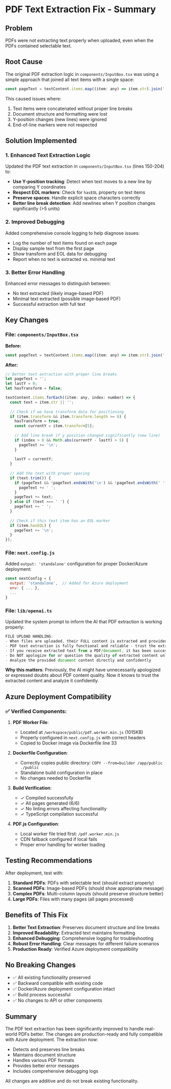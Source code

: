 # PDF Text Extraction Fix - Summary

## Problem
PDFs were not extracting text properly when uploaded, even when the PDFs contained selectable text.

## Root Cause
The original PDF extraction logic in `components/InputBox.tsx` was using a simple approach that joined all text items with a single space:
```javascript
const pageText = textContent.items.map((item: any) => item.str).join(' ').trim();
```

This caused issues where:
1. Text items were concatenated without proper line breaks
2. Document structure and formatting were lost
3. Y-position changes (new lines) were ignored
4. End-of-line markers were not respected

## Solution Implemented

### 1. Enhanced Text Extraction Logic
Updated the PDF text extraction in `components/InputBox.tsx` (lines 150-204) to:
- **Use Y-position tracking**: Detect when text moves to a new line by comparing Y coordinates
- **Respect EOL markers**: Check for `hasEOL` property on text items
- **Preserve spaces**: Handle explicit space characters correctly
- **Better line break detection**: Add newlines when Y position changes significantly (>5 units)

### 2. Improved Debugging
Added comprehensive console logging to help diagnose issues:
- Log the number of text items found on each page
- Display sample text from the first page
- Show transform and EOL data for debugging
- Report when no text is extracted vs. minimal text

### 3. Better Error Handling
Enhanced error messages to distinguish between:
- No text extracted (likely image-based PDF)
- Minimal text extracted (possible image-based PDF)
- Successful extraction with full text

## Key Changes

### File: `components/InputBox.tsx`

**Before:**
```javascript
const pageText = textContent.items.map((item: any) => item.str).join(' ').trim();
```

**After:**
```javascript
// Better text extraction with proper line breaks
let pageText = '';
let lastY = 0;
let hasTransform = false;

textContent.items.forEach((item: any, index: number) => {
  const text = item.str || '';
  
  // Check if we have transform data for positioning
  if (item.transform && item.transform.length >= 6) {
    hasTransform = true;
    const currentY = item.transform[5];
    
    // Add line break if y position changed significantly (new line)
    if (index > 0 && Math.abs(currentY - lastY) > 5) {
      pageText += '\n';
    }
    
    lastY = currentY;
  }
  
  // Add the text with proper spacing
  if (text.trim()) {
    if (pageText && !pageText.endsWith('\n') && !pageText.endsWith(' ') && !text.startsWith(' ')) {
      pageText += ' ';
    }
    pageText += text;
  } else if (text === ' ') {
    pageText += ' ';
  }
  
  // Check if this text item has an EOL marker
  if (item.hasEOL) {
    pageText += '\n';
  }
});
```

### File: `next.config.js`

Added `output: 'standalone'` configuration for proper Docker/Azure deployment:
```javascript
const nextConfig = {
  output: 'standalone',  // Added for Azure deployment
  env: { ... },
  ...
}
```

### File: `lib/openai.ts`

Updated the system prompt to inform the AI that PDF extraction is working properly:
```javascript
FILE UPLOAD HANDLING:
- When files are uploaded, their FULL content is extracted and provided to you
- PDF text extraction is fully functional and reliable - trust the extracted content
- If you receive extracted text from a PDF/document, it has been successfully processed
- Do NOT apologize for or question the quality of extracted content unless there are clear indicators of issues
- Analyze the provided document content directly and confidently
```

**Why this matters**: Previously, the AI might have unnecessarily apologized or expressed doubts about PDF content quality. Now it knows to trust the extracted content and analyze it confidently.

## Azure Deployment Compatibility

### ✅ Verified Components:

1. **PDF Worker File**: 
   - Located at `/workspace/public/pdf.worker.min.js` (1015KB)
   - Properly configured in `next.config.js` with correct headers
   - Copied to Docker image via Dockerfile line 33

2. **Dockerfile Configuration**:
   - Correctly copies public directory: `COPY --from=builder /app/public ./public`
   - Standalone build configuration in place
   - No changes needed to Dockerfile

3. **Build Verification**:
   - ✓ Compiled successfully
   - ✓ All pages generated (6/6)
   - ✓ No linting errors affecting functionality
   - ✓ TypeScript compilation successful

4. **PDF.js Configuration**:
   - Local worker file tried first: `/pdf.worker.min.js`
   - CDN fallback configured if local fails
   - Proper error handling for worker loading

## Testing Recommendations

After deployment, test with:
1. **Standard PDFs**: PDFs with selectable text (should extract properly)
2. **Scanned PDFs**: Image-based PDFs (should show appropriate message)
3. **Complex PDFs**: Multi-column layouts (should preserve structure better)
4. **Large PDFs**: Files with many pages (all pages processed)

## Benefits of This Fix

1. **Better Text Extraction**: Preserves document structure and line breaks
2. **Improved Readability**: Extracted text maintains formatting
3. **Enhanced Debugging**: Comprehensive logging for troubleshooting
4. **Robust Error Handling**: Clear messages for different failure scenarios
5. **Production Ready**: Verified Azure deployment compatibility

## No Breaking Changes

- ✅ All existing functionality preserved
- ✅ Backward compatible with existing code
- ✅ Docker/Azure deployment configuration intact
- ✅ Build process successful
- ✅ No changes to API or other components

## Summary

The PDF text extraction has been significantly improved to handle real-world PDFs better. The changes are production-ready and fully compatible with Azure deployment. The extraction now:
- Detects and preserves line breaks
- Maintains document structure
- Handles various PDF formats
- Provides better error messages
- Includes comprehensive debugging logs

All changes are additive and do not break existing functionality.
